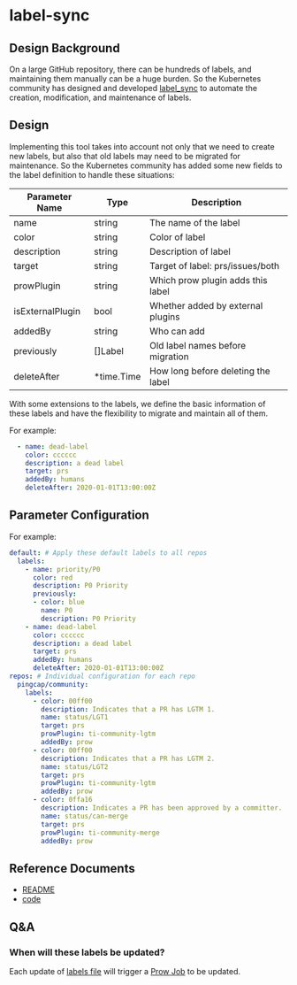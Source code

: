 # label-sync

## Design Background

On a large GitHub repository, there can be hundreds of labels, and maintaining them manually can be a huge burden. So the Kubernetes community has designed and developed [label_sync](https://github.com/kubernetes/test-infra/tree/master/label_sync) to automate the creation, modification, and maintenance of labels.

## Design

Implementing this tool takes into account not only that we need to create new labels, but also that old labels may need to be migrated for maintenance. So the Kubernetes community has added some new fields to the label definition to handle these situations:

| Parameter Name   | Type       | Description                        |
| ---------------- | ---------- | ---------------------------------- |
| name             | string     | The name of the label              |
| color            | string     | Color of label                     |
| description      | string     | Description of label               |
| target           | string     | Target of label: prs/issues/both   |
| prowPlugin       | string     | Which prow plugin adds this label  |
| isExternalPlugin | bool       | Whether added by external plugins  |
| addedBy          | string     | Who can add                        |
| previously       | []Label    | Old label names before migration   |
| deleteAfter      | *time.Time | How long before deleting the label |

With some extensions to the labels, we define the basic information of these labels and have the flexibility to migrate and maintain all of them.

For example:

```yaml
  - name: dead-label
    color: cccccc
    description: a dead label
    target: prs
    addedBy: humans
    deleteAfter: 2020-01-01T13:00:00Z
```

## Parameter Configuration 

For example:

```yaml
default: # Apply these default labels to all repos
  labels:
    - name: priority/P0
      color: red
      description: P0 Priority
      previously:
      - color: blue
        name: P0
        description: P0 Priority
    - name: dead-label
      color: cccccc
      description: a dead label
      target: prs
      addedBy: humans
      deleteAfter: 2020-01-01T13:00:00Z
repos: # Individual configuration for each repo
  pingcap/community:
    labels:
      - color: 00ff00
        description: Indicates that a PR has LGTM 1.
        name: status/LGT1
        target: prs
        prowPlugin: ti-community-lgtm
        addedBy: prow
      - color: 00ff00
        description: Indicates that a PR has LGTM 2.
        name: status/LGT2
        target: prs
        prowPlugin: ti-community-lgtm
        addedBy: prow
      - color: 0ffa16
        description: Indicates a PR has been approved by a committer.
        name: status/can-merge
        target: prs
        prowPlugin: ti-community-merge
        addedBy: prow
```

## Reference Documents

- [README](https://github.com/kubernetes/test-infra/blob/master/label_sync/README.md)
- [code](https://github.com/kubernetes/test-infra/tree/master/label_sync)

## Q&A

### When will these labels be updated?

Each update of [labels file](https://github.com/ti-community-infra/configs/blob/main/prow/config/labels.yaml) will trigger a [Prow Job](https://github.com/ti-community-infra/configs/blob/fa8e01168a1734a3e372c8e552aef27c102c8f60/prow/jobs/ti-community-infra/configs/configs-postsubmits.yaml#L61) to be updated.